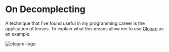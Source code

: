 # On Decomplecting

A technique that I've found useful in my programming career is the application of lenses.  To explain what this means allow me to use [Clojure](http://www.clojure.org) as an example.

![clojure-logo](https://farm9.staticflickr.com/8638/16548618428_8a14452fc2_o_d.png)

